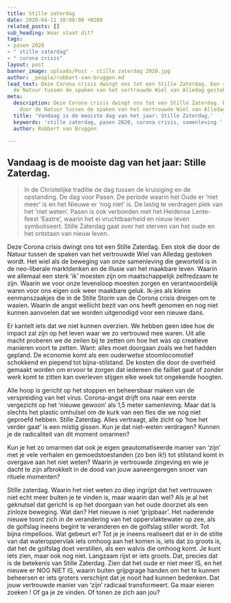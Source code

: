 ```yaml
---
title: Stille zaterdag
date: 2020-04-11 10:00:00 +0200
related_posts: []
sub_heading: Waar staat dit?
tags:
- pasen 2020
- " stille zaterdag"
- " corona crisis"
layout: post
banner_image: uploads/Post - stille zaterdag 2020.jpg
author: _people/robbert-van-bruggen.md
lead_text: Deze Corona crisis dwingt ons tot een Stille Zaterdag. Een stok die door
  de Natuur tussen de spaken van het vertrouwde Wiel van Alledag gestoken wordt.
meta:
  description: Deze Corona crisis dwingt ons tot een Stille Zaterdag. Een stok die
    door de Natuur tussen de spaken van het vertrouwde Wiel van Alledag gestoken wordt.
  title: 'Vandaag is de mooiste dag van het jaar: Stille Zaterdag.'
  keywords: 'stille zaterdag, pasen 2020, corona crisis, samenleving '
  author: Robbert van Bruggen

---
```

## Vandaag is de mooiste dag van het jaar: Stille Zaterdag.

> In de Christelijke traditie de dag tussen de kruisiging en de opstanding. De dag voor Pasen. De periode waarin het Oude er ‘niet meer’ is en het Nieuwe er ‘nog niet’ is. De lastig te verdragen plek van het ‘niet weten’. Pasen is ook verbonden met het Heidense Lente-feest ‘Eastre’, waarin het ei vruchtbaarheid en nieuw leven symboliseert. Stille Zaterdag gaat over het sterven van het oude en het ontstaan van nieuw leven.

  Deze Corona crisis dwingt ons tot een Stille Zaterdag. Een stok die door de Natuur tussen de spaken van het vertrouwde Wiel van Alledag gestoken wordt. Het wiel als de beweging van onze samenleving die geworteld is in de neo-liberale marktdenken en de illusie van het maakbare leven. Waarin we allemaal een sterk ‘ik’ moesten zijn om maatschappelijk zelfredzaam te zijn. Waarin we voor onze levensloop moesten zorgen en verantwoordelijk waren voor ons eigen ook weer maakbare geluk. Ik-jes als kleine eenmanszaakjes die in de Stille Storm van de Corona crisis dreigen om te waaien. Waarin de angst wellicht bezit van ons heeft genomen en nog niet kunnen aanvoelen dat we worden uitgenodigd voor een nieuwe dans.

  Er kantelt iets dat we niet kunnen overzien. We hebben geen idee hoe de impact zal zijn op het leven waar we zo vertrouwd mee waren. Uit alle macht proberen we de zeilen bij te zetten om hoe het wàs op creatieve manieren voort te zetten. Want: alles moet doorgaan zoals we het hadden gepland. De economie komt als een ouderwetse stoomlocomotief schokkend en piepend tot bijna-stilstand. De kosten die door de overheid gemaakt worden om ervoor te zorgen dat iedereen die failliet gaat of zonder werk komt te zitten kan overleven stijgen elke week tot ongekende hoogten.

  Alle hoop is gericht op het stoppen en beheersbaar maken van de verspreiding van het virus. Corona-angst drijft ons naar een eerste vergezicht op het ‘nieuwe gewoon’ als 1,5 meter samenleving. Maar dat is slechts het plastic omhulsel om de kurk van een fles die we nog niet geproefd hebben. Stille Zaterdag. Alles vertraagt, alle zicht op ‘hoe het verder gaat’ is een mistig gissen. Kun je dat niet-weten verdragen? Kunnen je de radicaliteit van dit moment omarmen?

  Kun je het zo omarmen dat ook je eigen geautomatiseerde manier van ‘zijn’ met je vele verhalen en gemoedstoestanden (zo ben ik!) tot stilstand komt in overgave aan het niet weten? Waarin je vertrouwde zingeving en wie je dacht te zijn afbrokkelt in de dood van jouw aaneengeregen snoer van rituele momenten?

  Stille zaterdag. Waarin het niet weten zo diep ingrijpt dat het vertrouwen niet echt meer buiten je te vinden is, maar waarin dan wel? Als je al het geknutsel dat gericht is op het doorgaan van het oude doorziet als een zinloze beweging. Wat dan? Het nieuwe is niet ‘grijpbaar’. Het naderende nieuwe toont zich in de verandering van het oppervlaktewater op zee, als de golfslag ineens begint te veranderen en de golfslag stiller wordt. Tot bijna rimpelloos. Wat gebeurt er? Tot je je ineens realiseert dat er in de stilte van dat wateroppervlak iets omhoog aan het komen is, iets dat zo groots is, dat het de golfslag doet verstillen, als een walvis die omhoog komt. Je kunt iets zien, maar ook nog niet. Langzaam rijst er iets groots. Dat, precies dat is de betekenis van Stille Zaterdag. Zien dat het oude er niet meer IS, en het nieuwe er NOG NIET IS, waarin buiten grijpgrage handen om het te kunnen beheersen er iets groters verschijnt dat je nooit had kunnen bedenken. Dat jouw vertrouwde manier van ‘zijn’ radicaal transformeert. Ga maar eieren zoeken ! Of ga je ze vinden. Of tonen ze zich aan jou?